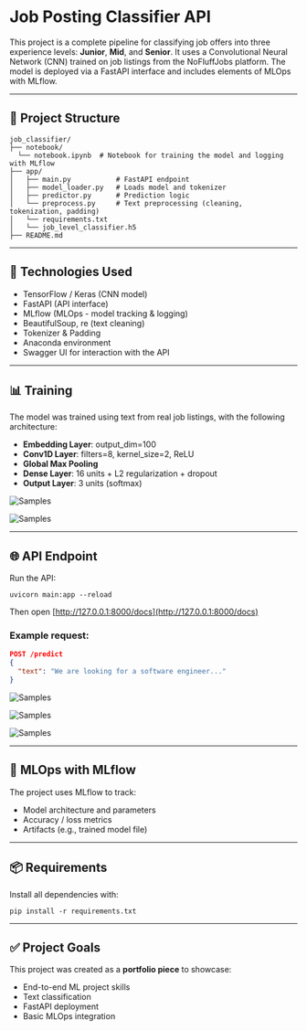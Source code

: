 # Job Posting Classifier API

This project is a complete pipeline for classifying job offers into three experience levels: **Junior**, **Mid**, and **Senior**. It uses a Convolutional Neural Network (CNN) trained on job listings from the NoFluffJobs platform. The model is deployed via a FastAPI interface and includes elements of MLOps with MLflow.

---

## 🔧 Project Structure

```
job_classifier/
├── notebook/
  └── notebook.ipynb  # Notebook for training the model and logging with MLflow
├── app/
│   ├── main.py           # FastAPI endpoint
│   ├── model_loader.py   # Loads model and tokenizer
│   ├── predictor.py      # Prediction logic
│   └── preprocess.py     # Text preprocessing (cleaning, tokenization, padding)
│   └── requirements.txt
│   └── job_level_classifier.h5
├── README.md
```

---

## 🚀 Technologies Used

- TensorFlow / Keras (CNN model)
- FastAPI (API interface)
- MLflow (MLOps - model tracking & logging)
- BeautifulSoup, re (text cleaning)
- Tokenizer & Padding
- Anaconda environment
- Swagger UI for interaction with the API

---

## 📊 Training

The model was trained using text from real job listings, with the following architecture:

- **Embedding Layer**: output_dim=100
- **Conv1D Layer**: filters=8, kernel_size=2, ReLU
- **Global Max Pooling**
- **Dense Layer**: 16 units + L2 regularization + dropout
- **Output Layer**: 3 units (softmax)

![Samples](https://kocotmeble.com/wp-content/uploads/2025/07/newplot-2.png)

![Samples](https://kocotmeble.com/wp-content/uploads/2025/07/newplot-3.png)


---

## 🌐 API Endpoint

Run the API:

```
uvicorn main:app --reload
```

Then open [http://127.0.0.1:8000/docs](http://127.0.0.1:8000/docs)

### Example request:

```json
POST /predict
{
  "text": "We are looking for a software engineer..."
}
```
![Samples](https://kocotmeble.com/wp-content/uploads/2025/07/oferta.jpg)

![Samples](https://kocotmeble.com/wp-content/uploads/2025/07/api1.jpg)

![Samples](https://kocotmeble.com/wp-content/uploads/2025/07/api2.jpg)

---

## 🧪 MLOps with MLflow

The project uses MLflow to track:

- Model architecture and parameters
- Accuracy / loss metrics
- Artifacts (e.g., trained model file)


---

## 📦 Requirements

Install all dependencies with:

```
pip install -r requirements.txt
```

---

## ✅ Project Goals

This project was created as a **portfolio piece** to showcase:
- End-to-end ML project skills
- Text classification
- FastAPI deployment
- Basic MLOps integration
